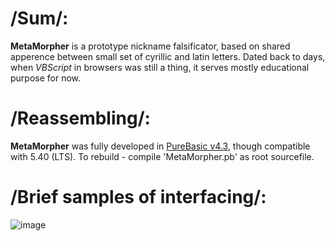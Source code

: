 # /Sum/:
__MetaMorpher__ is a prototype nickname falsificator, based on shared apperence between small set of cyrillic and latin letters.
Dated back to days, when _VBScript_ in browsers was still a thing, it serves mostly educational purpose for now.

# /Reassembling/:
__MetaMorpher__ was fully developed in [PureBasic v4.3](http://purebasic.com), though compatible with 5.40 (LTS).
To rebuild - compile 'MetaMorpher.pb' as root sourcefile.

# /Brief samples of interfacing/:
![image](https://user-images.githubusercontent.com/8768470/46819205-cd1a4800-cd8b-11e8-911a-16218e3d745e.png)
